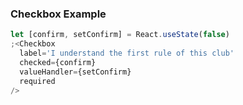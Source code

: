 ### Checkbox Example

```jsx
let [confirm, setConfirm] = React.useState(false)
;<Checkbox
  label='I understand the first rule of this club'
  checked={confirm}
  valueHandler={setConfirm}
  required
/>
```
